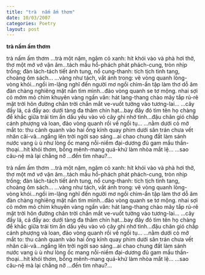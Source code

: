 ```yaml
---
title: "trà  nấm ấm thơm"
date: 10/03/2007
categories: Poetry
layout: post
---
```


**trà  nấm ấm thơm**

trà nấm ấm thơm
...trà một nậm, ngậm cỏ xanh: hít khói vào và phà hơi thở, thơ một mớ vớ vận âm...tách mầu hổ-phách phát phách-cung, tròn nhịp trống; đàn lách-tách tiết ánh tung, nổ cung-thanh: tích tịch tình tang, choàng ôm sách...
...vàng như tách, vắt ánh trong: vẽ vòng quanh lòng-vòng khói...ngồi im-lặng nghĩ đến người mơ ngồi chìm-ẩn tập làm thơ dỗ âm đàn chàng nghiêng mặt nắn tìm mình...đảo vòng quanh se tơ mộng.  nhai sợi cỏ mớm mỏ chim khuyên vàng ngấn vân: hát lang-thang chào mây tắp rủ-rê mặt trời hôn đường chân trời chắn mắt ve-vuốt tưởng vào tương-lai...
...cây đầy lá, cá đầy ao: dưới tàng đa thăm chín hạt...bay đây đó tìm tên họ chàng để khắc giữa trái tim ấn dấu yêu vào vỏ cây ghi nhớ tình...đậu chân gió chắp cánh phượng và loan, đảo vòng quanh rồi về ngồi tụ...
...nằm dưới cỏ mở mắt to: thu cảnh quanh vào hai ống kính quay phim dưới sân trán chưa vết nhăn cãi-vã...ngẩng lên trời ngời sao sáng...ai chao chung đất làm sánh nước vang ù ù như lòng ốc mang nỗi-niềm đại-dương đủ gam mầu thần-thoại...hít khói thơm, bỗng mênh-mang quá-khứ làm nhòa mắt lệ...
...sao câu-nệ
       mà
       lại
     chẳng
       nỡ
...đến tìm nhau?...

trà nấm ấm thơm
...trà một nậm, ngậm cỏ xanh: hít khói vào và phà hơi thở, thơ một mớ vớ vận âm...tách mầu hổ-phách phát phách-cung, tròn nhịp trống; đàn lách-tách tiết ánh tung, nổ cung-thanh: tích tịch tình tang, choàng ôm sách...
...vàng như tách, vắt ánh trong: vẽ vòng quanh lòng-vòng khói...ngồi im-lặng nghĩ đến người mơ ngồi chìm-ẩn tập làm thơ dỗ âm đàn chàng nghiêng mặt nắn tìm mình...đảo vòng quanh se tơ mộng.  nhai sợi cỏ mớm mỏ chim khuyên vàng ngấn vân: hát lang-thang chào mây tắp rủ-rê mặt trời hôn đường chân trời chắn mắt ve-vuốt tưởng vào tương-lai...
...cây đầy lá, cá đầy ao: dưới tàng đa thăm chín hạt...bay đây đó tìm tên họ chàng để khắc giữa trái tim ấn dấu yêu vào vỏ cây ghi nhớ tình...đậu chân gió chắp cánh phượng và loan, đảo vòng quanh rồi về ngồi tụ...
...nằm dưới cỏ mở mắt to: thu cảnh quanh vào hai ống kính quay phim dưới sân trán chưa vết nhăn cãi-vã...ngẩng lên trời ngời sao sáng...ai chao chung đất làm sánh nước vang ù ù như lòng ốc mang nỗi-niềm đại-dương đủ gam mầu thần-thoại...hít khói thơm, bỗng mênh-mang quá-khứ làm nhòa mắt lệ...
...sao câu-nệ
       mà
       lại
     chẳng
       nỡ
...đến tìm nhau?...
